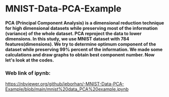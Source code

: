 # MNIST-Data-PCA-Example
#### PCA (Principal Component Analysis) is a dimensional reduction technique for high dimensional datasets while preserving most of the information (variance) of the whole dataset. PCA reproject the data to lower dimensions. In this study, we use MNIST dataset with 784 features(dimensions). We try to determine optimum component of the dataset while preserving 99% percent of the information. We made some calculations and draw graphs to obtain best component number. Now let's look at the codes.


### Web link of ipynb:     

https://nbviewer.org/github/ieborhan/-MNIST-Data-PCA-Example/blob/main/mnist%20data_PCA%20example.ipynb
